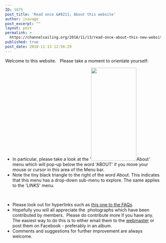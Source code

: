 ```yaml
---
ID: 1875
post_title: 'Read once &#8211; About this website'
author: jsavage
post_excerpt: ""
layout: post
permalink: >
  https://channelsailing.org/2018/11/13/read-once-about-this-new-website/
published: true
post_date: 2018-11-13 12:56:29
---
```

Welcome to this website.   Please take a moment to orientate yourself:
<ul>
 	<li>In particular, please take a look at the '<img class="size-medium wp-image-1882 alignright" src="//channelsailing.org/wp-content/uploads/2018/03/AboutMenu-147x300.png" alt="" width="147" height="300" />About' menu which will pop-up below the word 'ABOUT' if you move your mouse or cursor in this area of the Menu bar.</li>
 	<li>Note the tiny black triangle to the right of the word About. This indicates that this menu has a drop-down sub-menu to explore. The same applies to the 'LINKS' menu.</li>
</ul>
&nbsp;
<ul>
 	<li>Please look out for hyperlinks such as <a href="https://channelsailing.org/faqs/">this one to the FAQs</a>.</li>
 	<li>Hopefully you will all appreciate the  photographs which have been contributed by members.  Please do contribute more if you have any.  The easiest way to do this is to either email them to the <a href="mailto:webmaster@channelsailing.org">webmaster</a> or post them on Facebook - preferably in an album.</li>
 	<li>Comments and suggestions for further improvement are always welcome.</li>
</ul>
